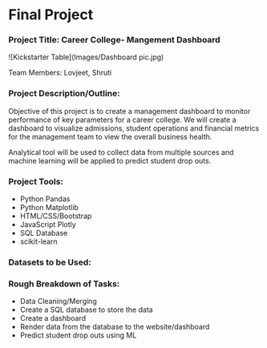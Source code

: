 # Final Project

### Project Title: Career College- Mangement Dashboard

![Kickstarter Table](Images/Dashboard pic.jpg)

Team Members: Lovjeet, Shruti

### Project Description/Outline: 
Objective of this project is to create a management dashboard to monitor performance of key parameters for a career college. 
We will create a dashboard to visualize admissions, student operations and financial metrics for the management team to view the overall business health.

Analytical tool will be used to collect data from multiple sources and machine learning will be applied to predict student drop outs.
### Project Tools:

* Python Pandas
* Python Matplotlib
* HTML/CSS/Bootstrap
* JavaScript Plotly
* SQL Database
* scikit-learn

### Datasets to be Used:

### Rough Breakdown of Tasks:

* Data Cleaning/Merging
* Create a SQL database to store the data
* Create a dashboard
* Render data from the database to the website/dashboard
* Predict student drop outs using ML
